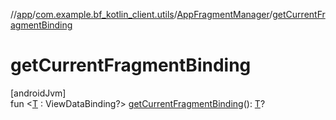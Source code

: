 //[app](../../../index.md)/[com.example.bf_kotlin_client.utils](../index.md)/[AppFragmentManager](index.md)/[getCurrentFragmentBinding](get-current-fragment-binding.md)

# getCurrentFragmentBinding

[androidJvm]\
fun &lt;[T](get-current-fragment-binding.md) : ViewDataBinding?&gt; [getCurrentFragmentBinding](get-current-fragment-binding.md)(): [T](get-current-fragment-binding.md)?

